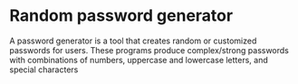 # Random password generator

  A password generator is a tool that creates random or customized passwords for users.
  These programs produce complex/strong passwords with combinations of numbers, uppercase and lowercase letters, and special characters
